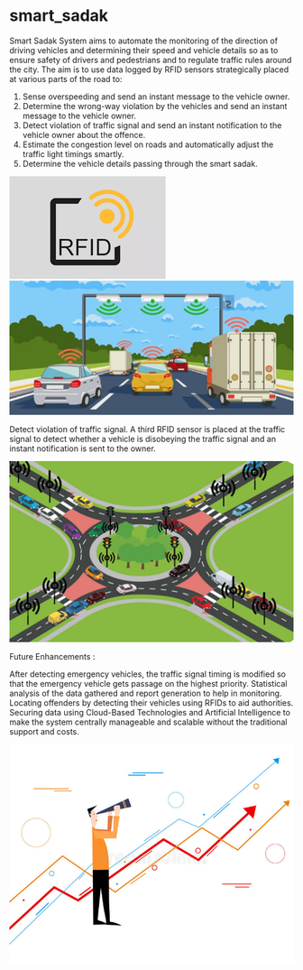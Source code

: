 # smart_sadak

Smart Sadak System aims to automate the monitoring of the direction of driving vehicles and determining their speed and vehicle details so as to ensure safety of drivers and pedestrians and to  regulate traffic rules around the city.
  The aim is to use data logged by RFID sensors strategically placed at various parts of the road to:
1. Sense overspeeding and send an instant message to the vehicle owner.
2. Determine the wrong-way violation by the vehicles and send an instant message to the vehicle owner.
3. Detect violation of traffic signal and send an instant notification to the vehicle owner about the offence.
4. Estimate the congestion level on roads and automatically adjust the traffic light timings smartly.
5. Determine the vehicle details passing through the smart sadak.

![alt text](index.png)
![alt text](concept.jpg)

Detect violation of traffic signal.
A third RFID sensor is placed at the traffic signal to detect whether a vehicle is disobeying the traffic signal and an instant notification is sent to the owner.

![alt text](junction.png)

Future Enhancements :

After detecting emergency vehicles, the traffic signal timing is modified so that the emergency vehicle gets passage on the highest priority.
Statistical analysis of the data gathered and report generation to help in monitoring.
Locating offenders by detecting their vehicles using RFIDs to aid authorities. 
Securing data using Cloud-Based Technologies and Artificial Intelligence to make the system centrally manageable and scalable without the traditional support and costs.  

![alt text](future.jpg)

